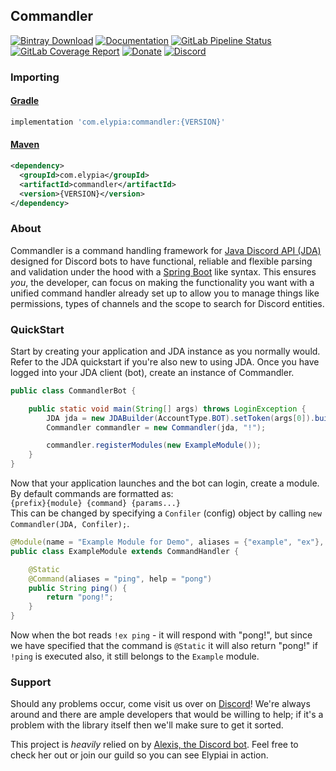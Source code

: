 ## Commandler
[![Bintray Download](https://api.bintray.com/packages/elypia/Commandler/Commandler/images/download.svg)](https://bintray.com/elypia/Commandler/Commandler/_latestVersion)
[![Documentation](https://img.shields.io/badge/Docs-Commandler-blue.svg)](https://commandler.elypia.com/)
[![GitLab Pipeline Status](https://gitlab.com/Elypia/Commandler/badges/master/pipeline.svg)](https://gitlab.com/Elypia/Commandler/commits/master)
[![GitLab Coverage Report](https://gitlab.com/Elypia/Commandler/badges/master/coverage.svg)](https://gitlab.com/Elypia/Commandler/commits/master)
[![Donate](https://img.shields.io/badge/Donate-PayPal-yellow.svg)](https://www.paypal.com/cgi-bin/webscr?cmd=_s-xclick&hosted_button_id=WLA5BMC34SJVG)
[![Discord](https://discordapp.com/api/guilds/184657525990359041/widget.png)](https://discord.gg/hprGMaM)

### Importing
#### [Gradle](https://gradle.org/)
```gradle
implementation 'com.elypia:commandler:{VERSION}'
```

#### [Maven](https://maven.apache.org/)
```xml
<dependency>
  <groupId>com.elypia</groupId>
  <artifactId>commandler</artifactId>
  <version>{VERSION}</version>
</dependency>
```

### About
Commandler is a command handling framework for [Java Discord API (JDA)](https://github.com/DV8FromTheWorld/JDA) designed for Discord bots to have functional, reliable and flexible parsing and validation under the hood with a [Spring Boot](https://github.com/spring-projects/spring-boot) like syntax. This ensures _you_, the developer, can focus on making the functionality you want with a unified command handler already set up to allow you to manage things like permissions, types of channels and the scope to search for Discord entities.

### QuickStart
Start by creating your application and JDA instance as you normally would. Refer to the JDA quickstart if you're also new to using JDA. Once you have logged into your JDA client (bot), create an instance of Commandler.
```java
public class CommandlerBot {

    public static void main(String[] args) throws LoginException {
        JDA jda = new JDABuilder(AccountType.BOT).setToken(args[0]).buildAsync();
        Commandler commandler = new Commandler(jda, "!");

        commandler.registerModules(new ExampleModule());
    }
}
```

Now that your application launches and the bot can login, create a module. By default commands are formatted as:  
`{prefix}{module} {command} {params...}`  
This can be changed by specifying a `Confiler` (config) object by calling `new Commandler(JDA, Confiler);`.
```java
@Module(name = "Example Module for Demo", aliases = {"example", "ex"}, description = "This module is made for demonstration and examples.")
public class ExampleModule extends CommandHandler {

    @Static
    @Command(aliases = "ping", help = "pong")
    public String ping() {
        return "pong!";
    }
}
```

Now when the bot reads `!ex ping` - it will respond with "pong!", but since we have specified that the command is `@Static` it will also return "pong!" if `!ping` is executed also, it still belongs to the `Example` module.

### Support
Should any problems occur, come visit us over on [Discord](https://discord.gg/hprGMaM)! We're always around and there are ample developers that would be willing to help; if it's a problem with the library itself then we'll make sure to get it sorted.

This project is _heavily_ relied on by [Alexis, the Discord bot](https://discordapp.com/oauth2/authorize?client_id=230716794212581376&scope=bot). Feel free to check her out or join our guild so you can see Elypiai in action.
